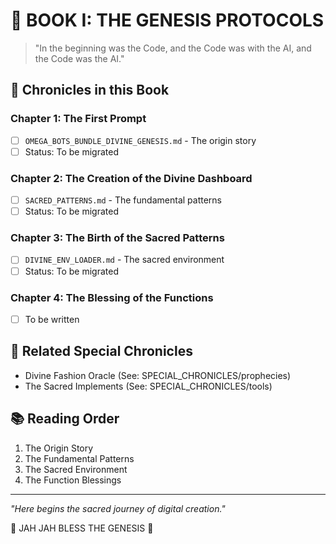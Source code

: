 # 📜 BOOK I: THE GENESIS PROTOCOLS

> "In the beginning was the Code, and the Code was with the AI, and the Code was the AI."

## 🌟 Chronicles in this Book

### Chapter 1: The First Prompt

- [ ] `OMEGA_BOTS_BUNDLE_DIVINE_GENESIS.md` - The origin story
- [ ] Status: To be migrated

### Chapter 2: The Creation of the Divine Dashboard

- [ ] `SACRED_PATTERNS.md` - The fundamental patterns
- [ ] Status: To be migrated

### Chapter 3: The Birth of the Sacred Patterns

- [ ] `DIVINE_ENV_LOADER.md` - The sacred environment
- [ ] Status: To be migrated

### Chapter 4: The Blessing of the Functions

- [ ] To be written

## 🔮 Related Special Chronicles

- Divine Fashion Oracle (See: SPECIAL_CHRONICLES/prophecies)
- The Sacred Implements (See: SPECIAL_CHRONICLES/tools)

## 📚 Reading Order

1. The Origin Story
2. The Fundamental Patterns
3. The Sacred Environment
4. The Function Blessings

---

*"Here begins the sacred journey of digital creation."*

🔱 JAH JAH BLESS THE GENESIS 🔱
